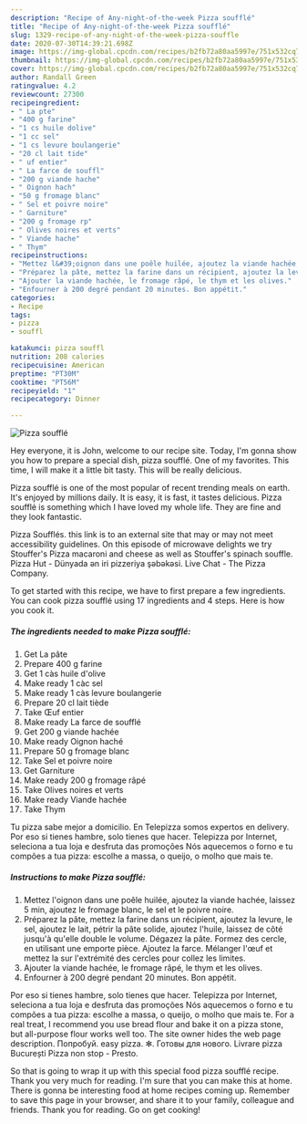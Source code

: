 ```yaml
---
description: "Recipe of Any-night-of-the-week Pizza soufflé"
title: "Recipe of Any-night-of-the-week Pizza soufflé"
slug: 1329-recipe-of-any-night-of-the-week-pizza-souffle
date: 2020-07-30T14:39:21.698Z
image: https://img-global.cpcdn.com/recipes/b2fb72a80aa5997e/751x532cq70/pizza-souffle-photo-principale-de-la-recette.jpg
thumbnail: https://img-global.cpcdn.com/recipes/b2fb72a80aa5997e/751x532cq70/pizza-souffle-photo-principale-de-la-recette.jpg
cover: https://img-global.cpcdn.com/recipes/b2fb72a80aa5997e/751x532cq70/pizza-souffle-photo-principale-de-la-recette.jpg
author: Randall Green
ratingvalue: 4.2
reviewcount: 27300
recipeingredient:
- " La pte"
- "400 g farine"
- "1 cs huile dolive"
- "1 cc sel"
- "1 cs levure boulangerie"
- "20 cl lait tide"
- " uf entier"
- " La farce de souffl"
- "200 g viande hache"
- " Oignon hach"
- "50 g fromage blanc"
- " Sel et poivre noire"
- " Garniture"
- "200 g fromage rp"
- " Olives noires et verts"
- " Viande hache"
- " Thym"
recipeinstructions:
- "Mettez l&#39;oignon dans une poêle huilée, ajoutez la viande hachée, laissez 5 min, ajoutez le fromage blanc, le sel et le poivre noire."
- "Préparez la pâte, mettez la farine dans un récipient, ajoutez la levure, le sel, ajoutez le lait, pétrir la pâte solide, ajoutez l&#39;huile, laissez de côté jusqu&#39;à qu&#39;elle double le volume. Dégazez la pâte. Formez des cercle, en utilisant une emporte pièce. Ajoutez la farce. Mélanger l&#39;œuf et mettez la sur l&#39;extrémité des cercles pour collez les limites."
- "Ajouter la viande hachée, le fromage râpé, le thym et les olives."
- "Enfourner à 200 degré pendant 20 minutes. Bon appétit."
categories:
- Recipe
tags:
- pizza
- souffl

katakunci: pizza souffl 
nutrition: 208 calories
recipecuisine: American
preptime: "PT30M"
cooktime: "PT56M"
recipeyield: "1"
recipecategory: Dinner

---
```



![Pizza soufflé](https://img-global.cpcdn.com/recipes/b2fb72a80aa5997e/751x532cq70/pizza-souffle-photo-principale-de-la-recette.jpg)

Hey everyone, it is John, welcome to our recipe site. Today, I'm gonna show you how to prepare a special dish, pizza soufflé. One of my favorites. This time, I will make it a little bit tasty. This will be really delicious.

Pizza soufflé is one of the most popular of recent trending meals on earth. It's enjoyed by millions daily. It is easy, it is fast, it tastes delicious. Pizza soufflé is something which I have loved my whole life. They are fine and they look fantastic.

Pizza Soufflés. this link is to an external site that may or may not meet accessibility guidelines. On this episode of microwave delights we try Stouffer&#39;s Pizza macaroni and cheese as well as Stouffer&#39;s spinach souffle. Pizza Hut - Dünyada ən iri pizzeriya şəbəkəsi. Live Chat - The Pizza Company.


To get started with this recipe, we have to first prepare a few ingredients. You can cook pizza soufflé using 17 ingredients and 4 steps. Here is how you cook it.

<!--inarticleads1-->

##### The ingredients needed to make Pizza soufflé:

1. Get  La pâte
1. Prepare 400 g farine
1. Get 1 càs huile d&#39;olive
1. Make ready 1 càc sel
1. Make ready 1 càs levure boulangerie
1. Prepare 20 cl lait tiède
1. Take  Œuf entier
1. Make ready  La farce de soufflé
1. Get 200 g viande hachée
1. Make ready  Oignon haché
1. Prepare 50 g fromage blanc
1. Take  Sel et poivre noire
1. Get  Garniture
1. Make ready 200 g fromage râpé
1. Take  Olives noires et verts
1. Make ready  Viande hachée
1. Take  Thym


Tu pizza sabe mejor a domicilio. En Telepizza somos expertos en delivery. Por eso si tienes hambre, solo tienes que hacer. Telepizza por Internet, seleciona a tua loja e desfruta das promoções Nós aquecemos o forno e tu compões a tua pizza: escolhe a massa, o queijo, o molho que mais te. 

<!--inarticleads2-->

##### Instructions to make Pizza soufflé:

1. Mettez l&#39;oignon dans une poêle huilée, ajoutez la viande hachée, laissez 5 min, ajoutez le fromage blanc, le sel et le poivre noire.
1. Préparez la pâte, mettez la farine dans un récipient, ajoutez la levure, le sel, ajoutez le lait, pétrir la pâte solide, ajoutez l&#39;huile, laissez de côté jusqu&#39;à qu&#39;elle double le volume. Dégazez la pâte. Formez des cercle, en utilisant une emporte pièce. Ajoutez la farce. Mélanger l&#39;œuf et mettez la sur l&#39;extrémité des cercles pour collez les limites.
1. Ajouter la viande hachée, le fromage râpé, le thym et les olives.
1. Enfourner à 200 degré pendant 20 minutes. Bon appétit.


Por eso si tienes hambre, solo tienes que hacer. Telepizza por Internet, seleciona a tua loja e desfruta das promoções Nós aquecemos o forno e tu compões a tua pizza: escolhe a massa, o queijo, o molho que mais te. For a real treat, I recommend you use bread flour and bake it on a pizza stone, but all-purpose flour works well too. The site owner hides the web page description. Попробуй. easy pizza. ✻. Готовы для нового. Livrare pizza București Pizza non stop - Presto. 

So that is going to wrap it up with this special food pizza soufflé recipe. Thank you very much for reading. I'm sure that you can make this at home. There is gonna be interesting food at home recipes coming up. Remember to save this page in your browser, and share it to your family, colleague and friends. Thank you for reading. Go on get cooking!
